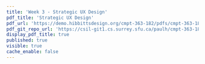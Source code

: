 ```yaml
---
title: 'Week 3 - Strategic UX Design'
pdf_title: 'Strategic UX Design'
pdf_url: 'https://demo.hibbittsdesign.org/cmpt-363-182/pdfs/cmpt-363-182-strategic-ux-design.pdf'
pdf_git_repo_url: 'https://csil-git1.cs.surrey.sfu.ca/paulh/cmpt-363-182-slides/blob/master/strategic-ux-design/slides.md'
display_pdf_title: true
published: true
visible: true
cache_enable: false
---
```

